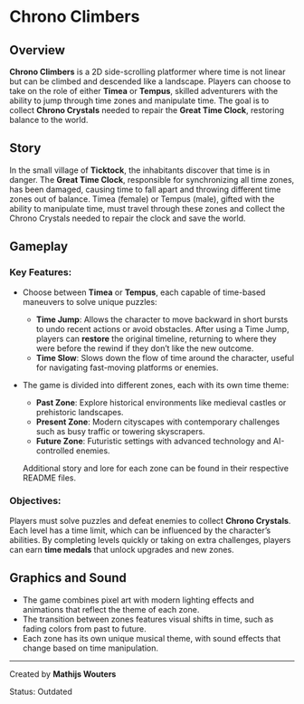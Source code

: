 # Chrono Climbers

## Overview
**Chrono Climbers** is a 2D side-scrolling platformer where time is not linear but can be climbed and descended like a landscape. Players can choose to take on the role of either **Timea** or **Tempus**, skilled adventurers with the ability to jump through time zones and manipulate time. The goal is to collect **Chrono Crystals** needed to repair the **Great Time Clock**, restoring balance to the world.

## Story
In the small village of **Ticktock**, the inhabitants discover that time is in danger. The **Great Time Clock**, responsible for synchronizing all time zones, has been damaged, causing time to fall apart and throwing different time zones out of balance. Timea (female) or Tempus (male), gifted with the ability to manipulate time, must travel through these zones and collect the Chrono Crystals needed to repair the clock and save the world.

## Gameplay
### Key Features:
- Choose between **Timea** or **Tempus**, each capable of time-based maneuvers to solve unique puzzles:
  - **Time Jump**: Allows the character to move backward in short bursts to undo recent actions or avoid obstacles. After using a Time Jump, players can **restore** the original timeline, returning to where they were before the rewind if they don’t like the new outcome.
  - **Time Slow**: Slows down the flow of time around the character, useful for navigating fast-moving platforms or enemies.
- The game is divided into different zones, each with its own time theme:
  - **Past Zone**: Explore historical environments like medieval castles or prehistoric landscapes.
  - **Present Zone**: Modern cityscapes with contemporary challenges such as busy traffic or towering skyscrapers.
  - **Future Zone**: Futuristic settings with advanced technology and AI-controlled enemies.

  Additional story and lore for each zone can be found in their respective README files.

### Objectives:
Players must solve puzzles and defeat enemies to collect **Chrono Crystals**. Each level has a time limit, which can be influenced by the character’s abilities. By completing levels quickly or taking on extra challenges, players can earn **time medals** that unlock upgrades and new zones.

## Graphics and Sound
- The game combines pixel art with modern lighting effects and animations that reflect the theme of each zone.
- The transition between zones features visual shifts in time, such as fading colors from past to future.
- Each zone has its own unique musical theme, with sound effects that change based on time manipulation.

---

Created by **Mathijs Wouters**

Status: Outdated

